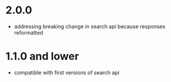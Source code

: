 # 2.0.0
- addressing breaking change in search api because responses reformatted

# 1.1.0 and lower
- compatible with first versions of search api